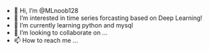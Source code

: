 - 👋 Hi, I’m @MLnoob128
- 👀 I’m interested in time series forcasting based on Deep Learning! 
- 🌱 I’m currently learning python and mysql
- 💞️ I’m looking to collaborate on ...
- 📫 How to reach me ...

<!---
MLnoob128/MLnoob128 is a ✨ special ✨ repository because its `README.md` (this file) appears on your GitHub profile.
You can click the Preview link to take a look at your changes.
--->
